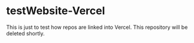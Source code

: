 # testWebsite-Vercel

This is just to test how repos are linked into Vercel. This repository will be deleted shortly.
